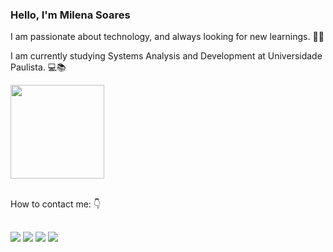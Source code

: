 ### Hello, I'm Milena Soares 

I am passionate about technology, and always looking for new learnings. 👩‍💻 

I am currently studying Systems Analysis and Development at Universidade Paulista. 💻📚

<div>
 <a href = "https://github.com/milesoares"><img height="150em" src="https://github-readme-stats.vercel.app/api/top-langs/?username=milesoares&layout=compact&langs_count=8&theme=radical"/></a>
<div/><br>

How to contact me: 👇
##

<div>
  <a href = "mailto: contatomilena.soaressouza02@gmail.com"><img src="https://img.shields.io/badge/Gmail-D14836?style=for-the-badge&logo=gmail&logoColor=white" target="_blank"><a/>
  <a href="https://www.linkedin.com/in/milena-soares-de-souza-b64886188/" target="_blank"><img src="https://img.shields.io/badge/LinkedIn-0077B5?style=for-the-badge&logo=linkedin&logoColor=white" target="_blank"><a/>
  <a href="https://www.instagram.com/milena_soaressouza/" target="_blank"><img src="https://img.shields.io/badge/Instagram-E4405F?style=for-the-badge&logo=instagram&logoColor=white" target="_blank"><a/>
  <a href="https://codepen.io/milesoares/followers/" target="_black"><img src="https://img.shields.io/badge/Codepen-000000?style=for-the-badge&logo=codepen&logoColor=white" target="_black"><a/>
</div>
